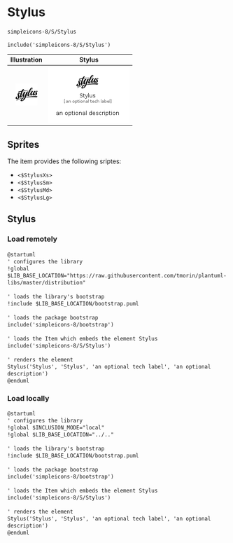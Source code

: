 # Stylus


```text
simpleicons-8/S/Stylus
```

```text
include('simpleicons-8/S/Stylus')
```



| Illustration | Stylus |
| :---: | :---: |
| ![illustration for Illustration](../../simpleicons-8/S/Stylus.png) | ![illustration for Stylus](../../simpleicons-8/S/Stylus.Local.png) |



## Sprites
The item provides the following sriptes:

- `<$StylusXs>`
- `<$StylusSm>`
- `<$StylusMd>`
- `<$StylusLg>`





## Stylus

### Load remotely
```plantuml
@startuml
' configures the library
!global $LIB_BASE_LOCATION="https://raw.githubusercontent.com/tmorin/plantuml-libs/master/distribution"

' loads the library's bootstrap
!include $LIB_BASE_LOCATION/bootstrap.puml

' loads the package bootstrap
include('simpleicons-8/bootstrap')

' loads the Item which embeds the element Stylus
include('simpleicons-8/S/Stylus')

' renders the element
Stylus('Stylus', 'Stylus', 'an optional tech label', 'an optional description')
@enduml
```

### Load locally
```plantuml
@startuml
' configures the library
!global $INCLUSION_MODE="local"
!global $LIB_BASE_LOCATION="../.."

' loads the library's bootstrap
!include $LIB_BASE_LOCATION/bootstrap.puml

' loads the package bootstrap
include('simpleicons-8/bootstrap')

' loads the Item which embeds the element Stylus
include('simpleicons-8/S/Stylus')

' renders the element
Stylus('Stylus', 'Stylus', 'an optional tech label', 'an optional description')
@enduml
```

